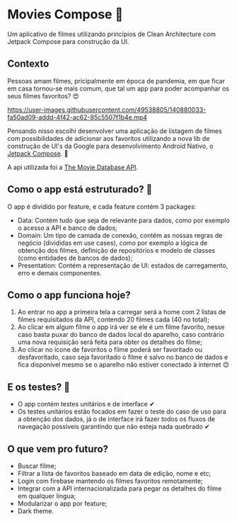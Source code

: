 # Movies Compose 🎥
Um aplicativo de filmes utilizando princípios de Clean Architecture com Jetpack Compose para construção da UI.

## Contexto
Pessoas amam filmes, pricipalmente em época de pandemia, em que ficar em casa tornou-se mais comum, que tal um app para poder acompanhar os seus filmes favoritos? 😍

https://user-images.githubusercontent.com/49538805/140880033-fa50ad09-addd-4f42-ac62-85c5507f1b4e.mp4

Pensando nisso escolhi desenvolver uma aplicação de listagem de filmes com possibilidades de adicionar aos favoritos utilizando a nova lib de construção de UI's da Google para desenvolvimento Android Nativo, o [Jetpack Compose](https://developer.android.com/jetpack/compose?hl=pt-br). 🥰

A api utilizada foi a [The Movie Database API](https://developers.themoviedb.org/3).

## Como o app está estruturado? 🤔

O app é dividido por feature, e cada feature contém 3 packages: 
- Data: Contém tudo que seja de relevante para dados, como por exemplo o acesso a API e banco de dados;
- Domain: Um tipo de camada de conexão, contém as nossas regras de negócio (divididas em use cases), como por exemplo a lógica de obtenção dos filmes, definição de repositórios e modelo de classes (como entidades de bancos de dados);
- Presentation: Contém a representação de UI: estados de carregamento, erro e demais componentes.

## Como o app funciona hoje?
1) Ao entrar no app a primeira tela a carregar será a home com 2 listas de filmes requisitados da API, contendo 20 filmes cada (40 no total);
2) Ao clicar em algum filme o app irá ver se ele é um filme favorito, nesse caso basta puxar do banco de dados local do aparelho, caso contrário uma nova requisição será feita para obter os detalhes do filme;
3) Ao clicar no ícone de favoritos o filme poderá ser favoritado ou desfavoritado, caso seja favoritado o filme é salvo no banco de dados e fica disponível mesmo se o aparelho não estiver conectado à internet 😊

## E os testes? 🤔
- O app contém testes unitários e de interface ✔
- Os testes unitários estão focados em fazer o teste do caso de uso para a obtenção dos dados, já o de interface irá fazer todos os fluxos de navegação possíveis garantindo que não esteja nada quebrado ✔

## O que vem pro futuro?
- Buscar filme;
- Filtrar a lista de favoritos baseado em data de edição, nome e etc;
- Login com firebase mantendo os filmes favoritos remotamente;
- Integrar com a API internacionalizada para pegar os detalhes do filme em qualquer língua;
- Modularizar o app por feature;
- Dark theme.
